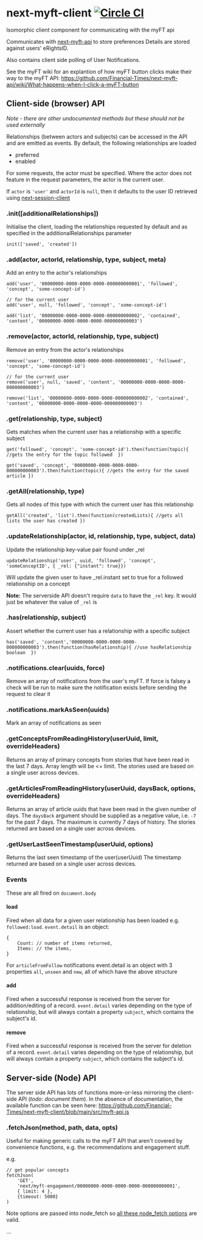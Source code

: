 # next-myft-client [![Circle CI](https://circleci.com/gh/Financial-Times/next-myft-client/tree/main.svg?style=svg)](https://circleci.com/gh/Financial-Times/next-myft-client/tree/main)

Isomorphic client component for communicating with the myFT api

Communicates with
[next-myft-api](http://github.com/Financial-Times/next-myft-api)
to store preferences Details are stored against users' eRightsID.

Also contains client side polling of User Notifications.

See the myFT wiki for an explantion of how myFT button clicks make their way to the myFT API: https://github.com/Financial-Times/next-myft-api/wiki/What-happens-when-I-click-a-myFT-button


## Client-side (browser) API

_Note - there are other undocumented methods but these should not be used externally_

Relationships (between actors and subjects) can be accessed in the API and are emitted as events. By default, the
following relationships are loaded

- preferred
- enabled

For some requests, the actor must be specified. Where the actor does not feature in the request parameters, the actor is the current user.

If `actor` is `'user'` and `actorId` is `null`, then it defaults to the user ID retrieved using [next-session-client](https://github.com/Financial-Times/next-session-client)

### .init([additionalRelationships])

Initialise the client, loading the relationships requested by default and as specified in the additionalRelationships
parameter

```
init(['saved', 'created'])
```

### .add(actor, actorId, relationship, type, subject, meta)

Add an entry to the actor's relationships

```
add('user', '00000000-0000-0000-0000-000000000001', 'followed', 'concept', 'some-concept-id')

// for the current user
add('user', null, 'followed', 'concept', 'some-concept-id')

add('list', '00000000-0000-0000-0000-000000000002', 'contained', 'content', '00000000-0000-0000-0000-000000000003')
```

### .remove(actor, actorId, relationship, type, subject)

Remove an entry from the actor's relationships

```
remove('user', '00000000-0000-0000-0000-000000000001', 'followed', 'concept', 'some-concept-id')

// for the current user
remove('user', null, 'saved', 'content', '00000000-0000-0000-0000-000000000003')

remove('list', '00000000-0000-0000-0000-000000000002', 'contained', 'content', '00000000-0000-0000-0000-000000000003')
```

### .get(relationship, type, subject)

Gets matches when the current user has a relationship with a specific subject

```
get('followed', 'concept', 'some-concept-id').then(function(topic){ //gets the entry for the topic followed  })

get('saved', 'concept', '00000000-0000-0000-0000-000000000003').then(function(topic){ //gets the entry for the saved article })
```

### .getAll(relationship, type)

Gets all nodes of this type with which the current user has this relationship

```
getAll('created', 'list').then(function(createdLists){ //gets all lists the user has created })
```

### .updateRelationship(actor, id, relationship, type, subject, data)

Update the relationship key-value pair found under _rel

```
updateRelationship('user', uuid, 'followed', 'concept', 'someConceptID', { _rel: {"instant": true}})
```

Will update the given user to have _rel.instant set to true for a followed relationship on a concept

**Note:** The serverside API doesn't require `data` to have the `_rel` key. It would just be whatever the value of `_rel` is

### .has(relationship, subject)

Assert whether the current user has a relationship with a specific subject

```
has('saved', 'content','00000000-0000-0000-0000-000000000003').then(function(hasRelationship){ //use hasRelationship boolean  })
```

### .notifications.clear(uuids, force)

Remove an array of notifications from the user's myFT. If force is falsey a check will be run to make sure the notification exists before sending the request to clear it

### .notifications.markAsSeen(uuids)

Mark an array of notifications as seen

### .getConceptsFromReadingHistory(userUuid, limit, overrideHeaders)

Returns an array of primary concepts from stories that have been read in the last 7 days. Array length will be <= limit.
The stories used are based on a single user across devices.

### .getArticlesFromReadingHistory(userUuid, daysBack, options, overrideHeaders)

Returns an array of article uuids that have been read in the given number of days.
The `daysBack` argument should be supplied as a negative value, i.e. `-7` for the past 7 days.
The maximum is currently 7 days of history.
The stories returned are based on a single user across devices.

### .getUserLastSeenTimestamp(userUuid, options)

Returns the last seen timestamp of the user(userUuid)
The timestamp returned are based on a single user across devices.

### Events

These are all fired on `document.body`

#### load

Fired when all data for a given user relationship has been loaded e.g. `followed:load`. `event.detail` is an object:

```
{
	Count: // number of items returned,
	Items: // the items,
}
```

For `articleFromFollow` notifications event.detail is an object with 3 properties `all`, `unseen` and `new`, all of which have the above structure

#### add

Fired when a successful response is received from the server for addition/editing of a record. `event.detail` varies depending on the type of relationship, but will always contain a property `subject`, which contains the subject's id.

#### remove

Fired when a successful response is received from the server for deletion of a record. `event.detail` varies depending on the type of relationship, but will always contain a property `subject`, which contains the subject's id.

## Server-side (Node) API

The server side API has lots of functions more-or-less mirroring the client-side API (_todo: document them_). In the absence of documentation, the available function can be seen here: https://github.com/Financial-Times/next-myft-client/blob/main/src/myft-api.js

### .fetchJson(method, path, data, opts)

Useful for making generic calls to the myFT API that aren't covered by convenience functions, e.g. the recommendations and engagement stuff.

e.g.

```
// get popular concepts
fetchJson(
	'GET',
	'next/myft-engagement/00000000-0000-0000-0000-000000000001',
	{ limit: 4 },
	{timeout: 5000}
)
```

Note options are passed into node_fetch so [all these node_fetch options](https://www.npmjs.com/package/node-fetch#options) are valid.

...
